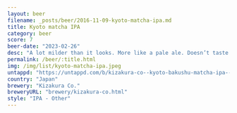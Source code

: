 ```yaml
---
layout: beer
filename: _posts/beer/2016-11-09-kyoto-matcha-ipa.md
title: Kyoto matcha IPA
category: beer
score: 7
beer-date: "2023-02-26"
desc: "A lot milder than it looks. More like a pale ale. Doesn’t taste nearly as strong as it is"
permalink: /beer/:title.html
img: /img/list/kyoto-matcha-ipa.jpeg
untappd: "https://untappd.com/b/kizakura-co--kyoto-bakushu-matcha-ipa----/2368379"
country: "Japan"
brewery: "Kizakura Co."
breweryURL: "brewery/kizakura-co.html"
style: "IPA - Other"
---
```

